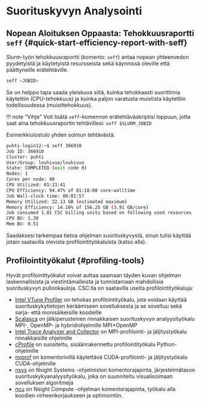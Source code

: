 
# Suorituskyvyn Analysointi

## Nopean Aloituksen Oppaasta: Tehokkuusraportti `seff` {#quick-start-efficiency-report-with-seff}

Slurm-työn tehokkuusraportti (komento: `seff`) antaa nopean yhteenvedon pyydetyistä ja käytetyistä resursseista sekä käynnissä oleville että päättyneille erätehtäville.

```bash
seff <JOBID>
```

Se on helppo tapa saada yleiskuva siitä, kuinka tehokkaasti suorittimia käytettiin (CPU-tehokkuus) ja kuinka paljon varatusta muistista käytettiin todellisuudessa (muistitehokkuus).

!!! note "Vihje"
    Voit lisätä `seff`-komennon erätehtäväskriptisi loppuun, jotta saat aina tehokkuusraportin tehtävillesi: `seff $SLURM_JOBID`

Esimerkkiulostulo yhden solmun tehtävästä:
```bash
puhti-login12:~$ seff 366910
Job ID: 366910
Cluster: puhti
User/Group: louhivuo/louhivuo
State: COMPLETED (exit code 0)
Nodes: 1
Cores per node: 40
CPU Utilized: 01:13:41
CPU Efficiency: 94.47% of 01:18:00 core-walltime
Job Wall-clock time: 00:01:57
Memory Utilized: 22.13 GB (estimated maximum)
Memory Efficiency: 14.16% of 156.25 GB (3.91 GB/core)
Job consumed 1.81 CSC billing units based on following used resources
CPU BU: 1.30
Mem BU: 0.51
```

Saadaksesi tarkempaa tietoa ohjelman suorituskyvystä, sinun tulisi käyttää jotain saatavilla olevista profilointityökaluista (katso alla).

## Profilointityökalut {#profiling-tools}

Hyvät profilointityökalut voivat auttaa saamaan täyden kuvan ohjelman laskennallisista ja viestintämalleista ja tunnistamaan mahdollisia suorituskyvyn pullonkauloja. CSC:lla on saatavilla useita profilointityökaluja:

* [Intel VTune Profiler](../apps/vtune.md) on tehokas profilointityökalu, jota voidaan käyttää suorituskykytietojen keräämiseen sovelluksesta ja se soveltuu sekä sarja- että monisäikeisille koodeille
* [Scalasca](../apps/scalasca.md) on jälkiperusteinen rinnakkaisen suorituskyvyn analyysityökalu MPI-, OpenMP- ja hybridiohjelmille MPI+OpenMP
* [Intel Trace Analyzer and Collector](../apps/itac.md) on MPI-profilointi- ja jäljitystyökalu rinnakkaisille ohjelmille
* [cProfile](../apps/cProfile.md) on suositeltu, sisäänrakennettu profilointityökalu Python-ohjelmille
* [nvprof](../apps/nvprof.md) on komentorivillä käytettävä CUDA-profilointi- ja jäljitystyökalu CUDA-ohjelmille
* [nsys](../apps/nsys.md) on Nsight Systems -ohjelmiston komentorajapinta, järjestelmätason suorituskykyanalyysityökalu, joka on suunniteltu visualisoimaan sovelluksen algoritmeja
* [ncu](../apps/ncu.md) on Nsight Compute -ohjelman komentorajapinta, työkalu alla koodien virheenkorjaukseen ja optimointiin.